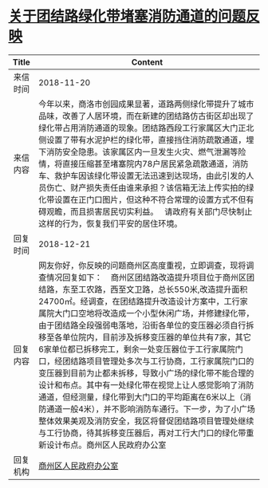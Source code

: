 # [关于团结路绿化带堵塞消防通道的问题反映](http://www.shangluo.gov.cn/zmhd/ldxxxx.jsp?urltype=leadermail.LeaderMailContentUrl&wbtreeid=1112&leadermailid=5026)

| Title |                                                                                                                                                                                                                  Content                                                                                                                                                                                                                   |
|:-----:|--------------------------------------------------------------------------------------------------------------------------------------------------------------------------------------------------------------------------------------------------------------------------------------------------------------------------------------------------------------------------------------------------------------------------------------------|
| 来信时间  | 2018-11-20                                                                                                                                                                                                                                                                                                                                                                                                                                 |
| 来信内容  | 今年以来，商洛市创园成果显著，道路两侧绿化带提升了城市品味，改善了人居环境，而在新建的团结路仿古街区却出现了绿化带占用消防通道的现象。团结路西段工行家属区大门正北侧设置了带有水泥护栏的绿化带，直接挡住消防疏散通道，埋下消防安全隐患。该家属区内一旦发生火灾、燃气泄漏等险情，将直接压缩甚至堵塞院内78户居民紧急疏散通道，消防车、救护车因该绿化带设置无法迅速到达现场，由此引发的人员伤亡、财产损失责任由谁来承担？该信箱无法上传实拍的绿化带设置在正门口图片，但这种不符合常理的设置方式不但有碍观瞻，而且损害居民切实利益。   请政府有关部门尽快制止这样的行为，恢复我们平安的居住环境。                                                                                                                                          |
| 回复时间  | 2018-12-21                                                                                                                                                                                                                                                                                                                                                                                                                                 |
| 回复内容  | 网友你好，你反映的问题商州区高度重视，立即调查，现将调查情况回复如下：    商州区团结路改造提升项目位于商州区团结路，东至工农路，西至文卫路，总长550米,改造提升面积24700㎡。经调查，在团结路提升改造设计方案中，工行家属院大门口空地将改造成一个小型休闲广场，并修建绿化带，由于团结路全段强弱电落地，沿街各单位的变压器必须自行拆移至各单位院内，目前涉及拆移变压器的单位共有7家，其它6家单位都已拆移完工，剩余一处变压器位于工行家属院门口，经团结路项目管理处多次与工行协商，工行家属院门口的变压器到目前为止都未拆移，导致小广场的绿化带不能合理的设计和布点。其中有一处绿化带在视觉上让人感觉影响了消防通道，但经测量，绿化带到大门口的平均距离在6米以上（消防通道一般4米），并不影响消防车通行。下一步，为了小广场整体效果美观及消防安全，我区将督促团结路项目管理处继续与工行协商，待其拆移变压器后，再对工行大门口的绿化带重新设计布点。商州区人民政府办公室 |
| 回复机构  | [商州区人民政府办公室](../../category/agencies/商州区人民政府办公室.md)                                                                                                                                                                                                                                                                                                                                                                                        |